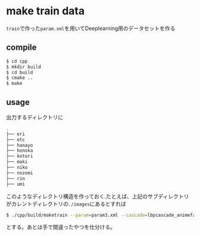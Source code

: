 # make train data
`train`で作った`param.xml`を用いてDeeplearning用のデータセットを作る

## compile

```bash
$ cd cpp
$ mkdir build
$ cd build
$ cmake ..
$ make
```

## usage

出力するディレクトリに

```bash
.
├── eri
├── etc
├── hanayo
├── honoka
├── kotori
├── maki
├── niko
├── nozomi
├── rin
├── umi
```

このようなディレクトリ構造を作っておく.たとえば、上記のサブディレクトリがカレントディレクトリの`./images`にあるとすれば

```bash
$ ./cpp/build/maketrain --param=param3.xml --cascade=lbpcascade_animeface.xml --input=~/hogehoge/ラブライブ！第1話.mp4 --output=./images
```

とする。あとは手で間違ったやつを仕分ける。
